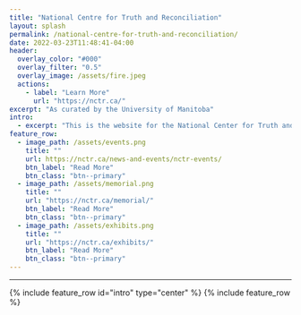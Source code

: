 ```yaml
---
title: "National Centre for Truth and Reconciliation"
layout: splash
permalink: /national-centre-for-truth-and-reconciliation/
date: 2022-03-23T11:48:41-04:00
header:
  overlay_color: "#000"
  overlay_filter: "0.5"
  overlay_image: /assets/fire.jpeg
  actions:
    - label: "Learn More"
      url: "https://nctr.ca/"
excerpt: "As curated by the University of Manitoba"
intro: 
  - excerpt: "This is the website for the National Center for Truth and Reconciliation (NCTR), this website provides a space to learn about experiences of residential schools. We encourage you to especially visit the highlighted sections below."
feature_row:
  - image_path: /assets/events.png
    title: ""
    url: https://nctr.ca/news-and-events/nctr-events/
    btn_label: "Read More"
    btn_class: "btn--primary"
  - image_path: /assets/memorial.png
    title: ""
    url: "https://nctr.ca/memorial/"
    btn_label: "Read More"
    btn_class: "btn--primary"
  - image_path: /assets/exhibits.png
    title: ""
    url: "https://nctr.ca/exhibits/"
    btn_label: "Read More"
    btn_class: "btn--primary"
---
```

---------------------------------------------------------------------------------------------------------------------------
{% include feature_row id="intro" type="center" %}
{% include feature_row %}

